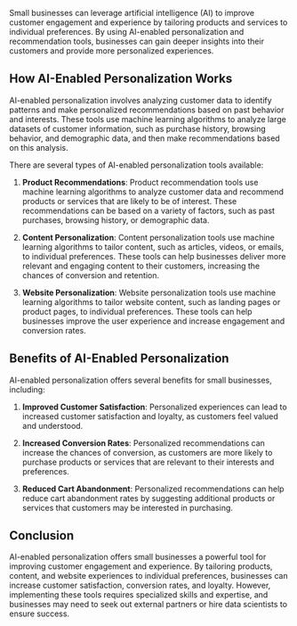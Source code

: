
Small businesses can leverage artificial intelligence (AI) to improve customer engagement and experience by tailoring products and services to individual preferences. By using AI-enabled personalization and recommendation tools, businesses can gain deeper insights into their customers and provide more personalized experiences.

How AI-Enabled Personalization Works
------------------------------------

AI-enabled personalization involves analyzing customer data to identify patterns and make personalized recommendations based on past behavior and interests. These tools use machine learning algorithms to analyze large datasets of customer information, such as purchase history, browsing behavior, and demographic data, and then make recommendations based on this analysis.

There are several types of AI-enabled personalization tools available:

1. **Product Recommendations**: Product recommendation tools use machine learning algorithms to analyze customer data and recommend products or services that are likely to be of interest. These recommendations can be based on a variety of factors, such as past purchases, browsing history, or demographic data.

2. **Content Personalization**: Content personalization tools use machine learning algorithms to tailor content, such as articles, videos, or emails, to individual preferences. These tools can help businesses deliver more relevant and engaging content to their customers, increasing the chances of conversion and retention.

3. **Website Personalization**: Website personalization tools use machine learning algorithms to tailor website content, such as landing pages or product pages, to individual preferences. These tools can help businesses improve the user experience and increase engagement and conversion rates.

Benefits of AI-Enabled Personalization
--------------------------------------

AI-enabled personalization offers several benefits for small businesses, including:

1. **Improved Customer Satisfaction**: Personalized experiences can lead to increased customer satisfaction and loyalty, as customers feel valued and understood.

2. **Increased Conversion Rates**: Personalized recommendations can increase the chances of conversion, as customers are more likely to purchase products or services that are relevant to their interests and preferences.

3. **Reduced Cart Abandonment**: Personalized recommendations can help reduce cart abandonment rates by suggesting additional products or services that customers may be interested in purchasing.

Conclusion
----------

AI-enabled personalization offers small businesses a powerful tool for improving customer engagement and experience. By tailoring products, content, and website experiences to individual preferences, businesses can increase customer satisfaction, conversion rates, and loyalty. However, implementing these tools requires specialized skills and expertise, and businesses may need to seek out external partners or hire data scientists to ensure success.
